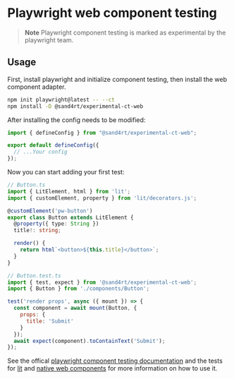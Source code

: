 # Playwright web component testing

> **Note**
> Playwright component testing is marked as experimental by the playwright team. 

## Usage

First, install playwright and initialize component testing, then install the web component adapter.

```sh
npm init playwright@latest -- --ct
npm install -D @sand4rt/experimental-ct-web
```

After installing the config needs to be modified:

```ts
import { defineConfig } from "@sand4rt/experimental-ct-web";

export default defineConfig({
  // ...Your config
});
```

Now you can start adding your first test:

```ts
// Button.ts
import { LitElement, html } from 'lit';
import { customElement, property } from 'lit/decorators.js';

@customElement('pw-button')
export class Button extends LitElement {
  @property({ type: String })
  title!: string;

  render() {
    return html`<button>${this.title}</button>`;
  }
}
```

```jsx
// Button.test.ts
import { test, expect } from '@sand4rt/experimental-ct-web';
import { Button } from './components/Button';

test('render props', async ({ mount }) => {
  const component = await mount(Button, {
    props: {
      title: 'Submit'
    }
  });
  await expect(component).toContainText('Submit');
});
```

See the offical [playwright component testing documentation](https://playwright.dev/docs/test-components) and the tests for [lit](ct-web-lit/tests) and [native web components](ct-web/tests) for more information on how to use it.

